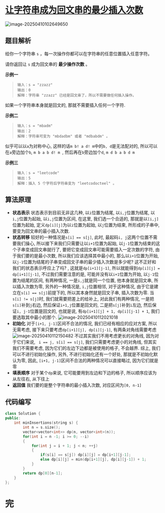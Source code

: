# [让字符串成为回文串的最少插入次数](https://leetcode.cn/problems/minimum-insertion-steps-to-make-a-string-palindrome/)

![image-20250410102649650](https://md-wind.oss-cn-nanjing.aliyuncs.com/md/20250410102649733.png)

## 题目解析

给你一个字符串 `s` ，每一次操作你都可以在字符串的任意位置插入任意字符。

请你返回让 `s` 成为回文串的 **最少操作次数** 。

**示例一**

>```
>输入：s = "zzazz"
>输出：0
>解释：字符串 "zzazz" 已经是回文串了，所以不需要做任何插入操作。
>```

如果一个字符串本身就是回文的, 那就不需要插入任何一个字符.

**示例二**

>```
>输入：s = "mbadm"
>输出：2
>解释：字符串可变为 "mbdadbm" 或者 "mdbabdm" 。
>```

似乎可以以`a`为对称中心, 这样的话`m b! a d! m`中的`b, d`是无法配对的, 所以可以在`a`旁边加个`b`, `m b a b d! m `, 然后再在`b`旁边加个`d`, `m d b a b d m`

**示例三**

>```
>输入：s = "leetcode"
>输出：5
>解释：插入 5 个字符后字符串变为 "leetcodocteel" 。
>```

## 算法原理

- **状态表示**
  状态表示到目前无非这几种, 以`i`位置为结尾, 以`i,j`位置为结尾, 以`i,j`位置为起始, 以`i,j`位置为区间, 在这里, 我们选一个合适的, 那就是以`[i,j]`位置为起始, 定义`dp[i][j]`为以`i`位置为起始, 以`j`位置为结束, 所形成的子串中, 要变为回文串的最小插入次数.
- **状态转移**
  较好的一种情况是`s[i] == s[j]`, 此时, 最起码`i, j`这两个位置不需要我们操心, 所以接下来我们只需要让以`i+1`位置为起始, 以`j-1`位置为结束的这个子串变成回文串就行了, 要把它变成回文串可能需要插入一定次数的字符, 由于我们要的是最小次数, 所以我们应该选择其中最小的, 那么以`i+1`位置为开始, 以`j-1`位置为结尾的子串变成回文子串的最少插入次数是多少呢? 这不正好和我们的状态表示呼应上了吗? , 这就是`dp[i+1][j-1]`, 所以就能得到`dp[i][j] = dp[i+1][j-1]`,                    不过我们需要注意的是, 可能并没有以`i+1`位置为开始, 以`j-1`位置为结尾的区间, 有两种情况, 一是`i,j`就是同一个位置, 他本身就是回文串, 所以插入次数为零, 另外的一种情况是, `i,j`位置相邻, 对于这种情况, 由于它是建立在`s[i] == s[j]`前提下的, 所以其本身然就是回文子串, 插入次数为零.
  当`s[i] != s[j]`时, 我们就需要把差上的给补上, 对此我们有两种情况, 一是把`s[i]`补到`j`右边, 然后保证`i+1,j`位置是回文的, 二是把`s[j]`补到`i`左边, 然后保证`i, j-1`位置是回文的, 也就是说, 有`dp[i+1][j] + 1, dp[i][j-1] + 1`, 我们要选取其中最小的那个.
  ![image-20250410112021018](https://md-wind.oss-cn-nanjing.aliyuncs.com/md/20250410112021146.png)
- **初始化**
  对于`[i+1, j-1]`区间不合法的情况, 我们已经有相应的应对方案, 所以无需考虑, 接下来只要考虑`dp[i+1][j], dp[i][j-1]`, 有两条对角线需要考虑
  ![image-20250410112150482](https://md-wind.oss-cn-nanjing.aliyuncs.com/md/20250410112150555.png)
  不过其实我们不用考虑更长的对角线, 因为对于它们来说, ` i == j, s[i] == s[j]`, 我们只需要考虑更小的对角线, 但其实我们不需要考虑, 因为它们的左边下边都是被使用的格子, 不会越界.
  综上, 我们可以不进行初始化操作, 另外, 不进行初始化还有一个好处, 那就是不初始化默认为零, 因此, `[i+1, j-1]`区间不合法的两种情况可以直接略过, 因为它们就是零
- **填表顺序**
  对于某个`dp`来说, 它可能要用到左边和下边的格子, 所以顺序应该为从左往右, 从下往上
- **返回值**
  我们要的是整个字符串的最小插入次数, 对应区间为`[0, n-1]`

## 代码编写

```cpp
class Solution {
public:
    int minInsertions(string s) {
        int n = s.size();
        vector<vector<int>> dp(n, vector<int>(n));
        for(int i = n -1; i >= 0; --i)
        {
            for(int j = i + 1; j < n; ++j)
            {
                if(s[i] == s[j]) dp[i][j] = dp[i+1][j-1];
                else dp[i][j] = min(dp[i+1][j], dp[i][j-1]) + 1;
            }
        }
        return dp[0][n-1];
    }   
};
```

# 完